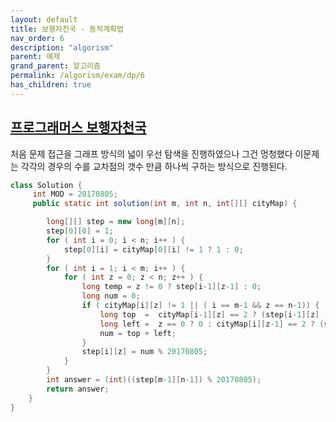 ```yaml
---
layout: default
title: 보행자천국 - 동적계획법
nav_order: 6
description: "algorism"
parent: 예제
grand_parent: 알고리즘
permalink: /algorism/exam/dp/6
has_children: true
---
```


## [프로그래머스 보행자천국](https://programmers.co.kr/learn/courses/30/lessons/1832)
처음 문제 접근을 그래프 방식의 넓이 우선 탐색을 진행하였으나 그건 멍청했다
이문제는 각각의 경우의 수를 교차점의 갯수 만큼 하나씩 구하는 방식으로 진행된다.



```java
class Solution {
     int MOD = 20170805;
	 public static int solution(int m, int n, int[][] cityMap) {

        long[][] step = new long[m][n];
        step[0][0] = 1;
        for ( int i = 0; i < n; i++ ) {
            step[0][i] = cityMap[0][i] != 1 ? 1 : 0;
        }
        for ( int i = 1; i < m; i++ ) {
            for ( int z = 0; z < n; z++ ) {
                long temp = z != 0 ? step[i-1][z-1] : 0;
                long num = 0;
                if ( cityMap[i][z] != 1 || ( i == m-1 && z == n-1)) {
                    long top  =  cityMap[i-1][z] == 2 ? (step[i-1][z] - temp) < 0 ? 0 : (step[i-1][z] - temp) : step[i-1][z];
                    long left =  z == 0 ? 0 : cityMap[i][z-1] == 2 ? (step[i][z-1] - temp) < 0 ? 0 : (step[i][z-1] - temp)   : step[i][z-1];
                    num = top + left;
                }
                step[i][z] = num % 20170805;
            }
        }
        int answer = (int)((step[m-1][n-1]) % 20170805);
        return answer;
    }
}
```